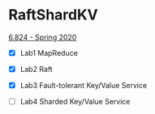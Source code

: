 # RaftShardKV

[6.824 - Spring 2020](https://pdos.csail.mit.edu/6.824/general.html)

- [x] Lab1 MapReduce
- [x] Lab2 Raft
- [x] Lab3 Fault-tolerant Key/Value Service
- [ ] Lab4 Sharded Key/Value Service

